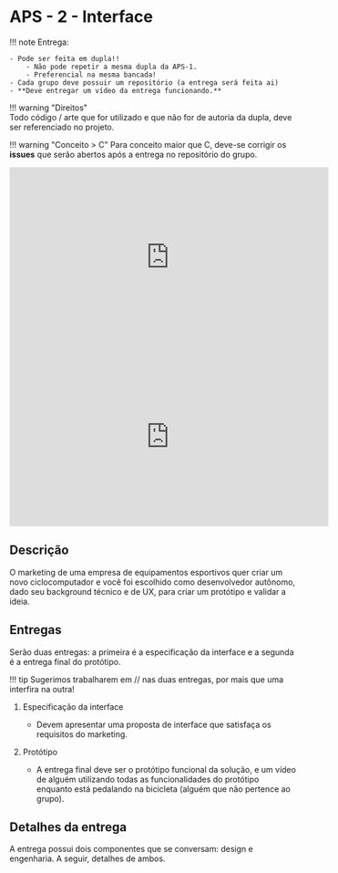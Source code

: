 # APS - 2 - Interface

!!! note
    Entrega:
    
    - Pode ser feita em dupla!! 
        - Não pode repetir a mesma dupla da APS-1.
        - Preferencial na mesma bancada!
    - Cada grupo deve possuir um repositório (a entrega será feita ai)
    - **Deve entregar um vídeo da entrega funcionando.**

!!! warning "Direitos"   
    Todo código / arte que for utilizado e que não for de autoria da dupla, deve
    ser referenciado no projeto.
    
!!! warning "Conceito > C"
    Para conceito maior que C, deve-se corrigir os **issues** que serão abertos
    após a entrega no repositório do grupo.


<iframe width="560" height="315" src="https://www.youtube.com/embed/YW1mmB3mG-U" frameborder="0" allow="accelerometer; autoplay; encrypted-media; gyroscope; picture-in-picture" allowfullscreen></iframe>

<iframe width="560" height="315" src="https://www.youtube.com/embed/p2xBsiNca7c" frameborder="0" allow="accelerometer; autoplay; encrypted-media; gyroscope; picture-in-picture" allowfullscreen></iframe>

## Descrição

O marketing de uma empresa de equipamentos esportivos quer criar um novo
ciclocomputador e você foi escolhido como desenvolvedor autônomo, dado seu
background técnico e de UX, para criar um protótipo e validar a ideia.


## Entregas

Serão duas entregas: a primeira é a especificação da interface e a segunda é a
entrega final do protótipo. 

!!! tip
    Sugerimos trabalharem em // nas duas entregas, por mais que
    uma interfira na outra!

1. Especificação da interface
    - Devem apresentar uma proposta de interface que satisfaça os requisitos do
marketing. 

2. Protótipo
    - A entrega final deve ser o protótipo funcional da solução, e um vídeo de alguém
utilizando todas as funcionalidades do protótipo enquanto está pedalando na
bicicleta (alguém que não pertence ao grupo).

## Detalhes da entrega

A entrega possui dois componentes que se conversam: design e engenharia. A
seguir, detalhes de ambos.
